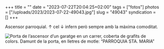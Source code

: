 +++
title = ""
date = "2023-07-22T20:04:25+02:00"
tags = ["fotos"]
photos = ["/uploads/2023/2023-07-22-49043.jpg"]
slug = "49043"
syndication = []
+++

Ascensor parroquial. ↑ cel ↓ infern però sempre amb la màxima comoditat.

<img alt="Porta de l’ascensor d’un garatge en un carrer, coberta de grafits de colors. Damunt de la porta, en lletres de motle: “PARROQUIA STA. MARIA”" src="/uploads/2023/2023-07-22-49043.jpg">
